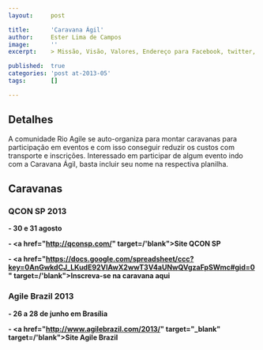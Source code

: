 ```yaml
---
layout:     post

title:      'Caravana Ágil'
author:     Ester Lima de Campos
image:      ''
excerpt:    > Missão, Visão, Valores, Endereço para Facebook, twitter, grupo no google, etc.

published:  true
categories: 'post at-2013-05'
tags:       []

---
```


## Detalhes

A comunidade Rio Agile se auto-organiza para montar caravanas para participação em eventos e com isso conseguir reduzir os custos com transporte e inscrições.
Interessado em participar de algum evento indo com a Caravana Ágil, basta incluir seu nome na respectiva planilha.

## Caravanas

### QCON SP 2013 
**- 30 e 31 agosto**

**- <a href="http://qconsp.com/" target=/'blank">Site QCON SP</a>**

**- <a href="https://docs.google.com/spreadsheet/ccc?key=0AnGwkdCJ_LKudE92VlAwX2wwT3V4aUNwQVgzaFpSWmc#gid=0" target=/'blank">Inscreva-se na caravana aqui</a>** 


### Agile Brazil 2013
**- 26 a 28 de junho em Brasília**

**- <a href="http://www.agilebrazil.com/2013/" target="_blank" target=/'blank">Site Agile Brazil</a>**

